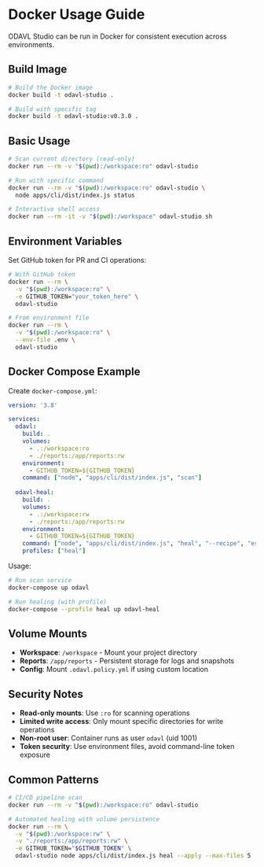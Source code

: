 # Docker Usage Guide

ODAVL Studio can be run in Docker for consistent execution across environments.

## Build Image

```bash
# Build the Docker image
docker build -t odavl-studio .

# Build with specific tag
docker build -t odavl-studio:v0.3.0 .
```

## Basic Usage

```bash
# Scan current directory (read-only)
docker run --rm -v "$(pwd):/workspace:ro" odavl-studio

# Run with specific command
docker run --rm -v "$(pwd):/workspace:ro" odavl-studio \
  node apps/cli/dist/index.js status

# Interactive shell access
docker run --rm -it -v "$(pwd):/workspace" odavl-studio sh
```

## Environment Variables

Set GitHub token for PR and CI operations:

```bash
# With GitHub token
docker run --rm \
  -v "$(pwd):/workspace:ro" \
  -e GITHUB_TOKEN="your_token_here" \
  odavl-studio

# From environment file
docker run --rm \
  -v "$(pwd):/workspace:ro" \
  --env-file .env \
  odavl-studio
```

## Docker Compose Example

Create `docker-compose.yml`:

```yaml
version: '3.8'

services:
  odavl:
    build: .
    volumes:
      - .:/workspace:ro
      - ./reports:/app/reports:rw
    environment:
      - GITHUB_TOKEN=${GITHUB_TOKEN}
    command: ["node", "apps/cli/dist/index.js", "scan"]
    
  odavl-heal:
    build: .
    volumes:
      - .:/workspace:rw
      - ./reports:/app/reports:rw
    environment:
      - GITHUB_TOKEN=${GITHUB_TOKEN}
    command: ["node", "apps/cli/dist/index.js", "heal", "--recipe", "esm-hygiene", "--dry-run"]
    profiles: ["heal"]
```

Usage:
```bash
# Run scan service
docker-compose up odavl

# Run healing (with profile)
docker-compose --profile heal up odavl-heal
```

## Volume Mounts

- **Workspace**: `/workspace` - Mount your project directory
- **Reports**: `/app/reports` - Persistent storage for logs and snapshots
- **Config**: Mount `.odavl.policy.yml` if using custom location

## Security Notes

- **Read-only mounts**: Use `:ro` for scanning operations
- **Limited write access**: Only mount specific directories for write operations
- **Non-root user**: Container runs as user `odavl` (uid 1001)
- **Token security**: Use environment files, avoid command-line token exposure

## Common Patterns

```bash
# CI/CD pipeline scan
docker run --rm -v "$(pwd):/workspace:ro" odavl-studio

# Automated healing with volume persistence
docker run --rm \
  -v "$(pwd):/workspace:rw" \
  -v "./reports:/app/reports:rw" \
  -e GITHUB_TOKEN="$GITHUB_TOKEN" \
  odavl-studio node apps/cli/dist/index.js heal --apply --max-files 5
```